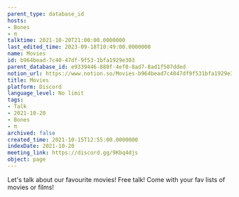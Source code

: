 ```yaml
---
parent_type: database_id
hosts:
- Bones
- π
talktime: 2021-10-20T21:00:00.0000000
last_edited_time: 2023-09-18T10:49:00.0000000
name: Movies
id: b964bead-7c40-47df-9f53-1bfa1929e303
parent_database_id: e9339446-880f-4ef0-8ad7-8ad1f507dded
notion_url: https://www.notion.so/Movies-b964bead7c4047df9f531bfa1929e303
title: Movies
platform: Discord
language_level: No limit
tags:
- Talk
- 2021-10-20
- Bones
- π
archived: false
created_time: 2021-10-15T12:55:00.0000000
indexDate: 2021-10-20
meeting_link: https://discord.gg/9Kbq4djs
object: page
---
```


Let's talk about our favourite movies!
Free talk! Come with your fav lists of movies or films!


